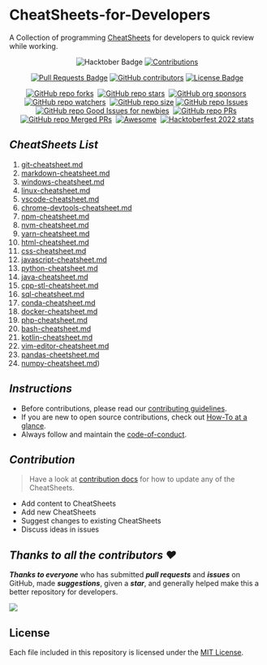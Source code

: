 # CheatSheets-for-Developers

A Collection of programming [CheatSheets](./CheatSheets/) for developers to quick review while working.

<div align="center">

<img src="https://img.shields.io/badge/hacktoberfest-2022-blueviolet" alt="Hacktober Badge"/>
<a href="https://github.com/ossamamehmood" ><img src="https://img.shields.io/badge/Contributions-welcome-orangered.svg?style=flat&logo=git" alt="Contributions" /></a>

<a href="https://github.com/crescentpartha/CheatSheets-for-Developers/pulls"><img src="https://img.shields.io/github/issues-pr/crescentpartha/CheatSheets-for-Developers" alt="Pull Requests Badge"/></a>
<a href="https://github.com/crescentpartha/CheatSheets-for-Developers/graphs/contributors"><img alt="GitHub contributors" src="https://img.shields.io/github/contributors/crescentpartha/CheatSheets-for-Developers?color=2b9348&style=flat&logo=github"></a>
<a href="https://github.com/crescentpartha/CheatSheets-for-Developers/blob/main/LICENSE"><img src="https://img.shields.io/github/license/crescentpartha/CheatSheets-for-Developers?color=2b9348" alt="License Badge"/></a>

</div>

<div align="center" markdown="1">

[![GitHub repo forks](https://img.shields.io/github/forks/crescentpartha/CheatSheets-for-Developers?style=flat&logo=github&logoColor=whitesmoke&label=Forks)](https://github.com/crescentpartha/CheatSheets-for-Developers/network)&#160;
[![GitHub repo stars](https://img.shields.io/github/stars/crescentpartha/CheatSheets-for-Developers?style=flat&logo=github&logoColor=whitesmoke&label=Stars)](https://github.com/crescentpartha/CheatSheets-for-Developers/stargazers)&#160;
[![GitHub org sponsors](https://img.shields.io/github/sponsors/crescentpartha?style=flat&logo=github&logoColor=whitesmoke&label=Sponsors)](https://github.com/sponsors/crescentpartha)&#160;
[![GitHub repo watchers](https://img.shields.io/github/watchers/crescentpartha/CheatSheets-for-Developers?style=flat&logo=github&logoColor=whitesmoke&label=Watchers)](https://github.com/crescentpartha/CheatSheets-for-Developers/watchers)&#160;
[![GitHub repo size](https://img.shields.io/github/repo-size/crescentpartha/CheatSheets-for-Developers?style=flat&logo=github&logoColor=whitesmoke&label=Repo%20Size)](https://github.com/crescentpartha/CheatSheets-for-Developers/archive/refs/heads/main.zip)
[![GitHub repo Issues](https://img.shields.io/github/issues/crescentpartha/CheatSheets-for-Developers?style=flat&logo=github&logoColor=red&label=Issues)](https://github.com/crescentpartha/CheatSheets-for-Developers/issues)&#160;
[![GitHub repo Good Issues for newbies](https://img.shields.io/github/issues/crescentpartha/CheatSheets-for-Developers/good%20first%20issue?style=flat&logo=github&logoColor=green&label=Good%20First%20issues)](https://github.com/crescentpartha/CheatSheets-for-Developers/issues?q=is%3Aopen+is%3Aissue+label%3A%22good+first+issue%22)&#160;
[![GitHub repo PRs](https://img.shields.io/github/issues-pr/crescentpartha/CheatSheets-for-Developers?style=flat&logo=github&logoColor=orange&label=PRs)](https://github.com/crescentpartha/CheatSheets-for-Developers/pulls)&#160;
[![GitHub repo Merged PRs](https://img.shields.io/github/issues-search/crescentpartha/CheatSheets-for-Developers?style=flat&logo=github&logoColor=green&label=Merged%20PRs&query=is%3Amerged)](https://github.com/crescentpartha/CheatSheets-for-Developers/pulls?q=is%3Apr+is%3Amerged)&#160;
[![Awesome](https://cdn.rawgit.com/sindresorhus/awesome/d7305f38d29fed78fa85652e3a63e154dd8e8829/media/badge.svg)](https://github.com/sindresorhus/awesome)&#160;
[![Hacktoberfest 2022 stats](https://img.shields.io/github/hacktoberfest/2022/crescentpartha/CheatSheets-for-Developers?label=Hacktoberfest+2022)](https://github.com/crescentpartha/CheatSheets-for-Developers/pulls?q=is%3Apr+is%3Amerged+created%3A2022-10-01..2022-10-31)

</div>

## ___CheatSheets List___

1. [git-cheatsheet.md](./CheatSheets/git-cheatsheet.md)
2. [markdown-cheatsheet.md](./CheatSheets/markdown-cheatsheet.md)
3. [windows-cheatsheet.md](./CheatSheets/windows-cheatsheet.md)
4. [linux-cheatsheet.md](./CheatSheets/linux-cheatsheet.md)
5. [vscode-cheatsheet.md](./CheatSheets/vscode-cheatsheet.md)
6. [chrome-devtools-cheatsheet.md](./CheatSheets/chrome-devtools-cheatsheet.md)
7. [npm-cheatsheet.md](./CheatSheets/npm-cheatsheet.md)
8. [nvm-cheatsheet.md](./CheatSheets/nvm-cheatsheet.md)
9. [yarn-cheatsheet.md](./CheatSheets/yarn-cheatsheet.md)
10. [html-cheatsheet.md](./CheatSheets/html-cheatsheet.md)
11. [css-cheatsheet.md](./CheatSheets/css-cheatsheet.md)
12. [javascript-cheatsheet.md](./CheatSheets/JavaScript-CheatSheet.md)
13. [python-cheatsheet.md](./CheatSheets/Python-cheatsheet.md)
14. [java-cheatsheet.md](./CheatSheets/java-cheatsheet.md)
15. [cpp-stl-cheatsheet.md](./CheatSheets/cpp-stl-cheatsheet.md)
16. [sql-cheatsheet.md](./CheatSheets/sql-cheatsheets.md)
17. [conda-cheatsheet.md](./CheatSheets/conda-cheatsheet.md)
18. [docker-cheatsheet.md](./CheatSheets/docker-cheatsheet.md)
19. [php-cheatsheet.md](./CheatSheets/php-cheatsheet.md)
20. [bash-cheatsheet.md](./CheatSheets/bash_cheatsheet.md)
21. [kotlin-cheatsheet.md](./CheatSheets/kotlin-cheatsheet.md)
22. [vim-editor-cheatsheet.md](./CheatSheets/vim-editor-cheatsheet.md)
23. [pandas-cheetsheet.md](./CheatSheets/pandas-cheetsheet.md)
24. [numpy-cheatsheet.md](./CheatSheets/numpy-cheetsheet.md))

## ___Instructions___

- Before contributions, please read our [contributing guidelines](docs/CONTRIBUTING.md).
- If you are new to open source contributions, check out [How-To at a glance](docs/HOW-TO.md).
- Always follow and maintain the [code-of-conduct](docs/CODE-OF-CONDUCT.md).

## ___Contribution___

> Have a look at [contribution docs](./docs/CONTRIBUTING.md) for how to update any of the CheatSheets.

- Add content to CheatSheets
- Add new CheatSheets
- Suggest changes to existing CheatSheets
- Discuss ideas in issues

## ___Thanks to all the contributors ❤___

___Thanks to everyone___ who has submitted ___pull requests___ and ___issues___ on GitHub, made ___suggestions___, given a ___star___, and generally helped make this a better repository for developers.

<!-- ![Contributors](https://contrib.rocks/image?repo=crescentpartha/CheatSheets-for-Developers) -->

<a href = "https://github.com/crescentpartha/CheatSheets-for-Developers/graphs/contributors">
  <img src = "https://contrib.rocks/image?repo=crescentpartha/CheatSheets-for-Developers"/>
</a>

## License

Each file included in this repository is licensed under the [MIT License](./LICENSE).

<!-- Never delete this div container -->
<div align="center" markdown="1">

<!-- [![GitHub Help Wanted issues](https://img.shields.io/github/issues/crescentpartha/CheatSheets-for-Developers/help%20wanted?style=flat&logo=github&logoColor=b545d1&label=%22Help%20Wanted%22%20issues)](https://github.com/crescentpartha/CheatSheets-for-Developers/issues?q=is%3Aopen+is%3Aissue+label%3A%22help+wanted%22)     -->
<!-- [![GitHub Help Wanted PRs](https://img.shields.io/github/issues-pr/crescentpartha/CheatSheets-for-Developers/help%20wanted?style=flat&logo=github&logoColor=b545d1&label=%22Help%20Wanted%22%20PRs)](https://github.com/crescentpartha/CheatSheets-for-Developers/pulls?q=is%3Aopen+is%3Aissue+label%3A%22help+wanted%22) -->
<!-- [![GitHub repo contributors](https://img.shields.io/github/contributors-anon/crescentpartha/CheatSheets-for-Developers?style=flat&logo=github&logoColor=whitesmoke&label=Contributors)](https://github.com/crescentpartha/CheatSheets-for-Developers/graphs/contributors) -->

</div>
